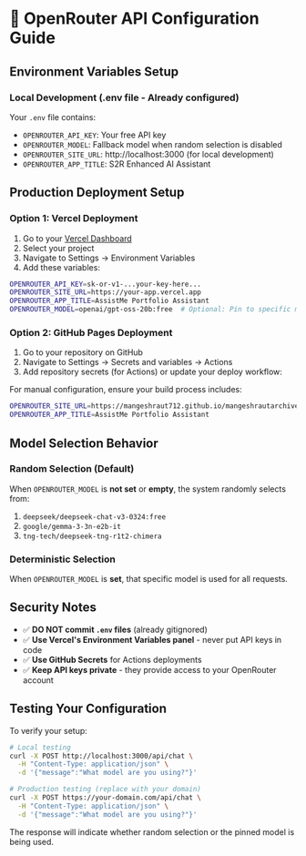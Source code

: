 # 🔑 OpenRouter API Configuration Guide

## Environment Variables Setup

### Local Development (.env file - Already configured)
Your `.env` file contains:
- `OPENROUTER_API_KEY`: Your free API key
- `OPENROUTER_MODEL`: Fallback model when random selection is disabled
- `OPENROUTER_SITE_URL`: http://localhost:3000 (for local development)
- `OPENROUTER_APP_TITLE`: S2R Enhanced AI Assistant

## Production Deployment Setup

### Option 1: Vercel Deployment
1. Go to your [Vercel Dashboard](https://vercel.com/dashboard)
2. Select your project
3. Navigate to Settings → Environment Variables
4. Add these variables:

```bash
OPENROUTER_API_KEY=sk-or-v1-...your-key-here...
OPENROUTER_SITE_URL=https://your-app.vercel.app
OPENROUTER_APP_TITLE=AssistMe Portfolio Assistant
OPENROUTER_MODEL=openai/gpt-oss-20b:free  # Optional: Pin to specific model
```

### Option 2: GitHub Pages Deployment
1. Go to your repository on GitHub
2. Navigate to Settings → Secrets and variables → Actions
3. Add repository secrets (for Actions) or update your deploy workflow:

For manual configuration, ensure your build process includes:
```bash
OPENROUTER_SITE_URL=https://mangeshraut712.github.io/mangeshrautarchive
OPENROUTER_APP_TITLE=AssistMe Portfolio Assistant
```

## Model Selection Behavior

### Random Selection (Default)
When `OPENROUTER_MODEL` is **not set** or **empty**, the system randomly selects from:
1. `deepseek/deepseek-chat-v3-0324:free`
2. `google/gemma-3-3n-e2b-it`
3. `tng-tech/deepseek-tng-r1t2-chimera`

### Deterministic Selection
When `OPENROUTER_MODEL` is **set**, that specific model is used for all requests.

## Security Notes

- ✅ **DO NOT commit `.env` files** (already gitignored)
- ✅ **Use Vercel's Environment Variables panel** - never put API keys in code
- ✅ **Use GitHub Secrets** for Actions deployments
- ✅ **Keep API keys private** - they provide access to your OpenRouter account

## Testing Your Configuration

To verify your setup:

```bash
# Local testing
curl -X POST http://localhost:3000/api/chat \
  -H "Content-Type: application/json" \
  -d '{"message":"What model are you using?"}'

# Production testing (replace with your domain)
curl -X POST https://your-domain.com/api/chat \
  -H "Content-Type: application/json" \
  -d '{"message":"What model are you using?"}'
```

The response will indicate whether random selection or the pinned model is being used.
